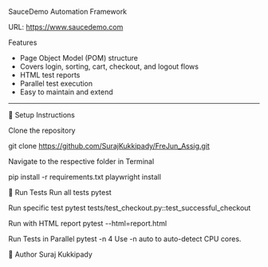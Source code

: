 SauceDemo Automation Framework

URL: https://www.saucedemo.com

Features

- Page Object Model (POM) structure
- Covers login, sorting, cart, checkout, and logout flows
- HTML test reports
- Parallel test execution
- Easy to maintain and extend

---

🚀 Setup Instructions

Clone the repository

git clone https://github.com/SurajKukkipady/FreJun_Assig.git

Navigate to the respective folder in Terminal

pip install -r requirements.txt
playwright install

🧪 Run Tests
Run all tests
pytest

Run specific test
pytest tests/test_checkout.py::test_successful_checkout

Run with HTML report
pytest --html=report.html

Run Tests in Parallel
pytest -n 4
Use -n auto to auto-detect CPU cores.

👤 Author
Suraj Kukkipady
